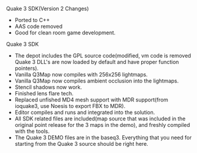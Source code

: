 Quake 3 SDK(Version 2 Changes)

* Ported to C++
* AAS code removed
* Good for clean room game development.



Quake 3 SDK

* The depot includes the GPL source code(modified, vm code is removed Quake 3 DLL's are now loaded by default and have proper function pointers).
* Vanilla Q3Map now compiles with 256x256 lightmaps.
* Vanilla Q3Map now compiles ambient occlusion into the lightmaps.
* Stencil shadows now work.
* Finished lens flare tech.
* Replaced unfished MD4 mesh support with MDR support(from ioquake3, use Noesis to export FBX to MDR).
* Editor compiles and runs and integrated into the solution.
* All SDK related files are included(map source that was included in the original point release for the 3 maps in the demo), and freshly compiled with the tools.
* The Quake 3 DEMO files are in the baseq3.
  Everything that you need for starting from the Quake 3 source should be right here.
